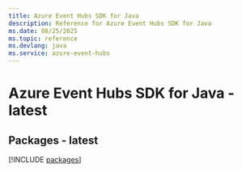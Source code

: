```yaml
---
title: Azure Event Hubs SDK for Java
description: Reference for Azure Event Hubs SDK for Java
ms.date: 08/25/2025
ms.topic: reference
ms.devlang: java
ms.service: azure-event-hubs
---
```

# Azure Event Hubs SDK for Java - latest
## Packages - latest
[!INCLUDE [packages](event-hubs-index.md)]